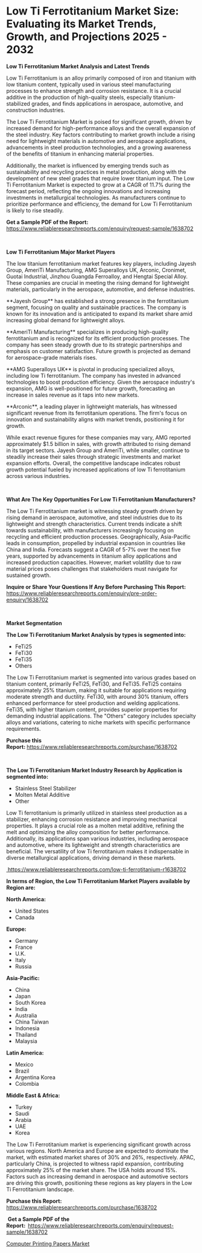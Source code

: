 <p><h1>Low Ti Ferrotitanium Market Size: Evaluating its Market Trends, Growth, and Projections 2025 - 2032</h1></p><p><strong>Low Ti Ferrotitanium Market Analysis and Latest Trends</strong></p>
<p><p>Low Ti Ferrotitanium is an alloy primarily composed of iron and titanium with low titanium content, typically used in various steel manufacturing processes to enhance strength and corrosion resistance. It is a crucial additive in the production of high-quality steels, especially titanium-stabilized grades, and finds applications in aerospace, automotive, and construction industries.</p><p>The Low Ti Ferrotitanium Market is poised for significant growth, driven by increased demand for high-performance alloys and the overall expansion of the steel industry. Key factors contributing to market growth include a rising need for lightweight materials in automotive and aerospace applications, advancements in steel production technologies, and a growing awareness of the benefits of titanium in enhancing material properties.</p><p>Additionally, the market is influenced by emerging trends such as sustainability and recycling practices in metal production, along with the development of new steel grades that require lower titanium input. The Low Ti Ferrotitanium Market is expected to grow at a CAGR of 11.7% during the forecast period, reflecting the ongoing innovations and increasing investments in metallurgical technologies. As manufacturers continue to prioritize performance and efficiency, the demand for Low Ti Ferrotitanium is likely to rise steadily.</p></p>
<p><strong>Get a Sample PDF of the Report:&nbsp;</strong> <a href="https://www.reliableresearchreports.com/enquiry/request-sample/1638702?utm_campaign=3250&utm_medium=2&utm_source=Github&utm_content=ia&utm_term=23032025&utm_id=low-ti-ferrotitanium">https://www.reliableresearchreports.com/enquiry/request-sample/1638702</a></p>
<p>&nbsp;</p>
<p><strong>Low Ti Ferrotitanium Major Market Players</strong></p>
<p><p>The low titanium ferrotitanium market features key players, including Jayesh Group, AmeriTi Manufacturing, AMG Superalloys UK, Arconic, Cronimet, Guotai Industrial, Jinzhou Guangda Ferroalloy, and Hengtai Special Alloy. These companies are crucial in meeting the rising demand for lightweight materials, particularly in the aerospace, automotive, and defense industries.</p><p>**Jayesh Group** has established a strong presence in the ferrotitanium segment, focusing on quality and sustainable practices. The company is known for its innovation and is anticipated to expand its market share amid increasing global demand for lightweight alloys.</p><p>**AmeriTi Manufacturing** specializes in producing high-quality ferrotitanium and is recognized for its efficient production processes. The company has seen steady growth due to its strategic partnerships and emphasis on customer satisfaction. Future growth is projected as demand for aerospace-grade materials rises.</p><p>**AMG Superalloys UK** is pivotal in producing specialized alloys, including low Ti ferrotitanium. The company has invested in advanced technologies to boost production efficiency. Given the aerospace industry's expansion, AMG is well-positioned for future growth, forecasting an increase in sales revenue as it taps into new markets.</p><p>**Arconic**, a leading player in lightweight materials, has witnessed significant revenue from its ferrotitanium operations. The firm's focus on innovation and sustainability aligns with market trends, positioning it for growth.</p><p>While exact revenue figures for these companies may vary, AMG reported approximately $1.5 billion in sales, with growth attributed to rising demand in its target sectors. Jayesh Group and AmeriTi, while smaller, continue to steadily increase their sales through strategic investments and market expansion efforts. Overall, the competitive landscape indicates robust growth potential fueled by increased applications of low Ti ferrotitanium across various industries.</p></p>
<p>&nbsp;</p>
<p><strong>What Are The Key Opportunities For Low Ti Ferrotitanium Manufacturers?</strong></p>
<p><p>The Low Ti Ferrotitanium market is witnessing steady growth driven by rising demand in aerospace, automotive, and steel industries due to its lightweight and strength characteristics. Current trends indicate a shift towards sustainability, with manufacturers increasingly focusing on recycling and efficient production processes. Geographically, Asia-Pacific leads in consumption, propelled by industrial expansion in countries like China and India. Forecasts suggest a CAGR of 5-7% over the next five years, supported by advancements in titanium alloy applications and increased production capacities. However, market volatility due to raw material prices poses challenges that stakeholders must navigate for sustained growth.</p></p>
<p><strong>Inquire or Share Your Questions If Any Before Purchasing This Report:</strong> <a href="https://www.reliableresearchreports.com/enquiry/pre-order-enquiry/1638702?utm_campaign=3250&utm_medium=2&utm_source=Github&utm_content=ia&utm_term=23032025&utm_id=low-ti-ferrotitanium">https://www.reliableresearchreports.com/enquiry/pre-order-enquiry/1638702</a></p>
<p>&nbsp;</p>
<p><strong>Market Segmentation</strong></p>
<p><strong>The Low Ti Ferrotitanium Market Analysis by types is segmented into:</strong></p>
<p><ul><li>FeTi25</li><li>FeTi30</li><li>FeTi35</li><li>Others</li></ul></p>
<p><p>The Low Ti Ferrotitanium market is segmented into various grades based on titanium content, primarily FeTi25, FeTi30, and FeTi35. FeTi25 contains approximately 25% titanium, making it suitable for applications requiring moderate strength and ductility. FeTi30, with around 30% titanium, offers enhanced performance for steel production and welding applications. FeTi35, with higher titanium content, provides superior properties for demanding industrial applications. The "Others" category includes specialty alloys and variations, catering to niche markets with specific performance requirements.</p></p>
<p><strong>Purchase this Report:&nbsp;</strong><a href="https://www.reliableresearchreports.com/purchase/1638702?utm_campaign=3250&utm_medium=2&utm_source=Github&utm_content=ia&utm_term=23032025&utm_id=low-ti-ferrotitanium">https://www.reliableresearchreports.com/purchase/1638702</a></p>
<p>&nbsp;</p>
<p><strong>The Low Ti Ferrotitanium Market Industry Research by Application is segmented into:</strong></p>
<p><ul><li>Stainless Steel Stabilizer</li><li>Molten Metal Additive</li><li>Other</li></ul></p>
<p><p>Low Ti ferrotitanium is primarily utilized in stainless steel production as a stabilizer, enhancing corrosion resistance and improving mechanical properties. It plays a crucial role as a molten metal additive, refining the melt and optimizing the alloy composition for better performance. Additionally, its applications span various industries, including aerospace and automotive, where its lightweight and strength characteristics are beneficial. The versatility of low Ti ferrotitanium makes it indispensable in diverse metallurgical applications, driving demand in these markets.</p></p>
<p><a href="https://www.reliableresearchreports.com/low-ti-ferrotitanium-r1638702?utm_campaign=3250&utm_medium=2&utm_source=Github&utm_content=ia&utm_term=23032025&utm_id=low-ti-ferrotitanium">&nbsp;https://www.reliableresearchreports.com/low-ti-ferrotitanium-r1638702</a></p>
<p><strong>In terms of Region, the Low Ti Ferrotitanium Market Players available by Region are:</strong></p>
<p>
    <p> <strong> North America: </strong>
        <ul>
            <li>United States</li>
            <li>Canada</li>
        </ul>
        </p> 
    <p> <strong> Europe: </strong>
        <ul>
            <li>Germany</li>
            <li>France</li>
            <li>U.K.</li>
            <li>Italy</li>
            <li>Russia</li>
        </ul>
        </p> 
    <p> <strong> Asia-Pacific: </strong>
        <ul>
            <li>China</li>
            <li>Japan</li>
            <li>South Korea</li>
            <li>India</li>
            <li>Australia</li>
            <li>China Taiwan</li>
            <li>Indonesia</li>
            <li>Thailand</li>
            <li>Malaysia</li>
        </ul>
        </p> 
    <p> <strong> Latin America: </strong>
        <ul>
            <li>Mexico</li>
            <li>Brazil</li>
            <li>Argentina Korea</li>
            <li>Colombia</li>
        </ul>
        </p> 
    <p> <strong> Middle East & Africa: </strong>
        <ul>
            <li>Turkey</li>
            <li>Saudi</li>
            <li>Arabia</li>
            <li>UAE</li>
            <li>Korea</li>
        </ul>
    </p>
    </p>
<p><p>The Low Ti Ferrotitanium market is experiencing significant growth across various regions. North America and Europe are expected to dominate the market, with estimated market shares of 30% and 26%, respectively. APAC, particularly China, is projected to witness rapid expansion, contributing approximately 25% of the market share. The USA holds around 15%. Factors such as increasing demand in aerospace and automotive sectors are driving this growth, positioning these regions as key players in the Low Ti Ferrotitanium landscape.</p></p>
<p><strong>Purchase this Report: </strong><a href="https://www.reliableresearchreports.com/purchase/1638702?utm_campaign=3250&utm_medium=2&utm_source=Github&utm_content=ia&utm_term=23032025&utm_id=low-ti-ferrotitanium">https://www.reliableresearchreports.com/purchase/1638702</a></p>
<p>&nbsp;<strong>Get a Sample PDF of the Report:&nbsp;&nbsp;</strong><a href="https://www.reliableresearchreports.com/enquiry/request-sample/1638702?utm_campaign=3250&utm_medium=2&utm_source=Github&utm_content=ia&utm_term=23032025&utm_id=low-ti-ferrotitanium">https://www.reliableresearchreports.com/enquiry/request-sample/1638702</a></p>
<p><strong></strong></p>
<p><p><a href="https://github.com/fraryatena85/Market-Research-Report-List-1/blob/main/computer-printing-papers-market.md?utm_campaign=3250&utm_medium=2&utm_source=Github&utm_content=ia&utm_term=23032025&utm_id=low-ti-ferrotitanium">Computer Printing Papers Market</a></p></p>